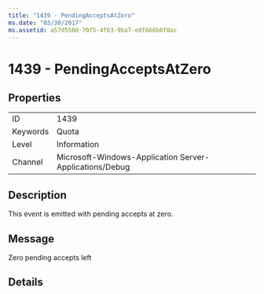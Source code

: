 ```yaml
---
title: "1439 - PendingAcceptsAtZero"
ms.date: "03/30/2017"
ms.assetid: a57d550d-70f5-4f63-9ba7-e0f666b8f0ac
---
```

# 1439 - PendingAcceptsAtZero
## Properties  


|||  
|-|-|  
|ID|1439|  
|Keywords|Quota|  
|Level|Information|  
|Channel|Microsoft-Windows-Application Server-Applications/Debug|  

## Description  
 This event is emitted with pending accepts at zero.  

## Message  
 Zero pending accepts left  

## Details
